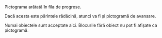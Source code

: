 Pictograma arătată în fila de progrese.

Dacă acesta este părintele rădăcină, atunci va fi și pictogramă de avansare.

Numai obiectele sunt acceptate aici. Blocurile fără obiect nu pot fi afișate ca pictogramă.